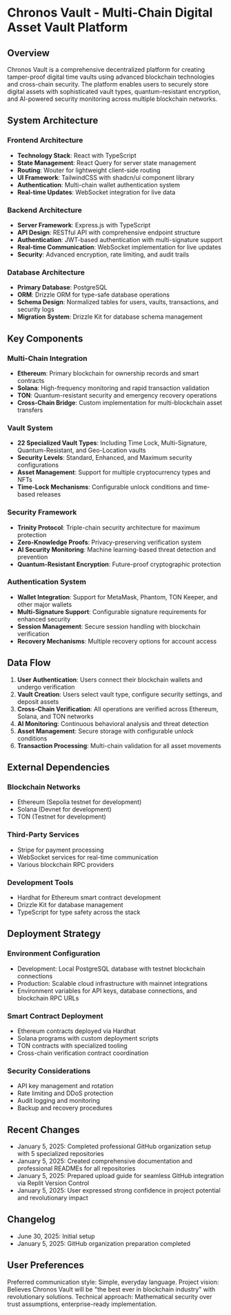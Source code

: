 # Chronos Vault - Multi-Chain Digital Asset Vault Platform

## Overview

Chronos Vault is a comprehensive decentralized platform for creating tamper-proof digital time vaults using advanced blockchain technologies and cross-chain security. The platform enables users to securely store digital assets with sophisticated vault types, quantum-resistant encryption, and AI-powered security monitoring across multiple blockchain networks.

## System Architecture

### Frontend Architecture
- **Technology Stack**: React with TypeScript
- **State Management**: React Query for server state management
- **Routing**: Wouter for lightweight client-side routing
- **UI Framework**: TailwindCSS with shadcn/ui component library
- **Authentication**: Multi-chain wallet authentication system
- **Real-time Updates**: WebSocket integration for live data

### Backend Architecture
- **Server Framework**: Express.js with TypeScript
- **API Design**: RESTful API with comprehensive endpoint structure
- **Authentication**: JWT-based authentication with multi-signature support
- **Real-time Communication**: WebSocket implementation for live updates
- **Security**: Advanced encryption, rate limiting, and audit trails

### Database Architecture
- **Primary Database**: PostgreSQL
- **ORM**: Drizzle ORM for type-safe database operations
- **Schema Design**: Normalized tables for users, vaults, transactions, and security logs
- **Migration System**: Drizzle Kit for database schema management

## Key Components

### Multi-Chain Integration
- **Ethereum**: Primary blockchain for ownership records and smart contracts
- **Solana**: High-frequency monitoring and rapid transaction validation
- **TON**: Quantum-resistant security and emergency recovery operations
- **Cross-Chain Bridge**: Custom implementation for multi-blockchain asset transfers

### Vault System
- **22 Specialized Vault Types**: Including Time Lock, Multi-Signature, Quantum-Resistant, and Geo-Location vaults
- **Security Levels**: Standard, Enhanced, and Maximum security configurations
- **Asset Management**: Support for multiple cryptocurrency types and NFTs
- **Time-Lock Mechanisms**: Configurable unlock conditions and time-based releases

### Security Framework
- **Trinity Protocol**: Triple-chain security architecture for maximum protection
- **Zero-Knowledge Proofs**: Privacy-preserving verification system
- **AI Security Monitoring**: Machine learning-based threat detection and prevention
- **Quantum-Resistant Encryption**: Future-proof cryptographic protection

### Authentication System
- **Wallet Integration**: Support for MetaMask, Phantom, TON Keeper, and other major wallets
- **Multi-Signature Support**: Configurable signature requirements for enhanced security
- **Session Management**: Secure session handling with blockchain verification
- **Recovery Mechanisms**: Multiple recovery options for account access

## Data Flow

1. **User Authentication**: Users connect their blockchain wallets and undergo verification
2. **Vault Creation**: Users select vault type, configure security settings, and deposit assets
3. **Cross-Chain Verification**: All operations are verified across Ethereum, Solana, and TON networks
4. **AI Monitoring**: Continuous behavioral analysis and threat detection
5. **Asset Management**: Secure storage with configurable unlock conditions
6. **Transaction Processing**: Multi-chain validation for all asset movements

## External Dependencies

### Blockchain Networks
- Ethereum (Sepolia testnet for development)
- Solana (Devnet for development)
- TON (Testnet for development)

### Third-Party Services
- Stripe for payment processing
- WebSocket services for real-time communication
- Various blockchain RPC providers

### Development Tools
- Hardhat for Ethereum smart contract development
- Drizzle Kit for database management
- TypeScript for type safety across the stack

## Deployment Strategy

### Environment Configuration
- Development: Local PostgreSQL database with testnet blockchain connections
- Production: Scalable cloud infrastructure with mainnet integrations
- Environment variables for API keys, database connections, and blockchain RPC URLs

### Smart Contract Deployment
- Ethereum contracts deployed via Hardhat
- Solana programs with custom deployment scripts
- TON contracts with specialized tooling
- Cross-chain verification contract coordination

### Security Considerations
- API key management and rotation
- Rate limiting and DDoS protection
- Audit logging and monitoring
- Backup and recovery procedures

## Recent Changes

- January 5, 2025: Completed professional GitHub organization setup with 5 specialized repositories
- January 5, 2025: Created comprehensive documentation and professional READMEs for all repositories
- January 5, 2025: Prepared upload guide for seamless GitHub integration via Replit Version Control
- January 5, 2025: User expressed strong confidence in project potential and revolutionary impact

## Changelog

- June 30, 2025: Initial setup
- January 5, 2025: GitHub organization preparation completed

## User Preferences

Preferred communication style: Simple, everyday language.
Project vision: Believes Chronos Vault will be "the best ever in blockchain industry" with revolutionary solutions.
Technical approach: Mathematical security over trust assumptions, enterprise-ready implementation.